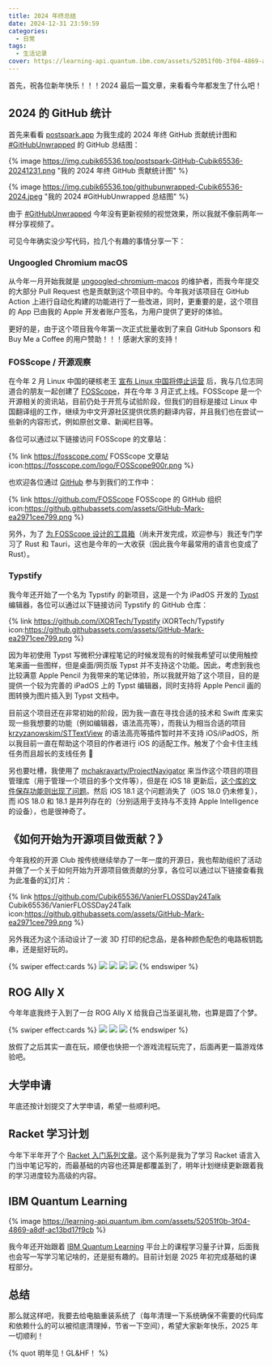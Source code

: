 ```yaml
---
title: 2024 年终总结
date: 2024-12-31 23:59:59
categories:
  - 日常
tags:
  - 生活记录
cover: https://learning-api.quantum.ibm.com/assets/52051f0b-3f04-4869-a8df-ac13bd17f9cb
---
```


首先，祝各位新年快乐！！！2024 最后一篇文章，来看看今年都发生了什么吧！

<!--more-->

## 2024 的 GitHub 统计

首先来看看 [postspark.app](https://postspark.app/) 为我生成的 2024 年终 GitHub 贡献统计图和 [#GitHubUnwrapped](https://githubunwrapped.com/) 的 GitHub 总结图：

{% image https://img.cubik65536.top/postspark-GitHub-Cubik65536-20241231.png "我的 2024 年终 GitHub 贡献统计图" %}

{% image https://img.cubik65536.top/githubunwrapped-Cubik65536-2024.jpeg "我的 2024 #GitHubUnwrapped 总结图" %}

由于 [#GitHubUnwrapped](https://githubunwrapped.com/) 今年没有更新视频的视觉效果，所以我就不像前两年一样分享视频了。

可见今年确实没少写代码，捡几个有趣的事情分享一下：

### Ungoogled Chromium macOS

从今年一月开始我就是 [ungoogled-chromium-macos](https://github.com/ungoogled-software/ungoogled-chromium-macos) 的维护者，而我今年提交的大部分 Pull Request 也是贡献到这个项目中的。今年我对该项目在 GitHub Action 上进行自动化构建的功能进行了一些改进，同时，更重要的是，这个项目的 App 已由我的 Apple 开发者账户签名，为用户提供了更好的体验。

更好的是，由于这个项目我今年第一次正式批量收到了来自 GitHub Sponsors 和 Buy Me a Coffee 的用户赞助！！！感谢大家的支持！

### FOSScope / 开源观察

在今年 2 月 Linux 中国的硬核老王 [宣布 Linux 中国将停止运营](https://linux.cn/article-16602-1.html) 后，我与几位志同道合的朋友一起创建了 [FOSScope](https://fosscope.org/)，并在今年 3 月正式上线。FOSScope 是一个开源相关的资讯站，目前仍处于开荒与试验阶段，但我们的目标是接过 Linux 中国翻译组的工作，继续为中文开源社区提供优质的翻译内容，并且我们也在尝试一些新的内容形式，例如原创文章、新闻栏目等。

各位可以通过以下链接访问 FOSScope 的文章站：

{% link https://fosscope.com/ FOSScope 文章站 icon:https://fosscope.com/logo/FOSScope900r.png %}

也欢迎各位通过 [GitHub](https://github.com/FOSScope) 参与到我们的工作中：

{% link https://github.com/FOSScope FOSScope 的 GitHub 组织 icon:https://github.githubassets.com/assets/GitHub-Mark-ea2971cee799.png %}

另外，为了 [为 FOSScope 设计的工具箱](https://github.com/FOSScope/Toolkit)（尚未开发完成，欢迎参与）我还专门学习了 Rust 和 Tauri，这也是今年的一大收获（因此我今年最常用的语言也变成了 Rust）。

### Typstify

我今年还开始了一个名为 Typstify 的新项目，这是一个为 iPadOS 开发的 [Typst](https://typst.app) 编辑器，各位可以通过以下链接访问 Typstify 的 GitHub 仓库：

{% link https://github.com/iXORTech/Typstify iXORTech/Typstify icon:https://github.githubassets.com/assets/GitHub-Mark-ea2971cee799.png %}

因为年初使用 Typst 写微积分课程笔记的时候发现有的时候我希望可以使用触控笔来画一些图样，但是桌面/网页版 Typst 并不支持这个功能。因此，考虑到我也比较满意 Apple Pencil 为我带来的笔记体验，所以我就开始了这个项目，目的是提供一个较为完善的 iPadOS 上的 Typst 编辑器，同时支持将 Apple Pencil 画的图转换为图片插入到 Typst 文档中。

目前这个项目还在非常初始的阶段，因为我一直在寻找合适的技术和 Swift 库来实现一些我想要的功能（例如编辑器，语法高亮等），而我认为相当合适的项目 [krzyzanowskim/STTextView](https://github.com/krzyzanowskim/STTextView) 的语法高亮等插件暂时并不支持 iOS/iPadOS，所以我目前一直在帮助这个项目的作者进行 iOS 的适配工作。触发了个会卡住主线任务而且超长的支线任务 🤣

另也要吐槽，我使用了 [mchakravarty/ProjectNavigator](https://github.com/mchakravarty/ProjectNavigator) 来当作这个项目的项目管理库（用于管理一个项目的多个文件等），但是在 iOS 18 更新后，[这个库的文件保存功能则出现了问题](https://github.com/mchakravarty/ProjectNavigator/issues/28)。然后 iOS 18.1 这个问题消失了（iOS 18.0 仍未修复），而 iOS 18.0 和 18.1 是并列存在的（分别适用于支持与不支持 Apple Intelligence 的设备），也是很神奇了。

## 《如何开始为开源项目做贡献？》

今年我校的开源 Club 按传统继续举办了一年一度的开源日，我也帮助组织了活动并做了一个关于如何开始为开源项目做贡献的分享，各位可以通过以下链接查看我为此准备的幻灯片：

{% link https://github.com/Cubik65536/VanierFLOSSDay24Talk Cubik65536/VanierFLOSSDay24Talk icon:https://github.githubassets.com/assets/GitHub-Mark-ea2971cee799.png %}

另外我还为这个活动设计了一波 3D 打印的纪念品，是各种颜色配色的电路板钥匙串，还是挺好玩的。

{% swiper effect:cards %}
![](https://img.cubik65536.top/vanierflossday24-3dswag-technicaldesignpreview.png)
![](https://img.cubik65536.top/vanierflossday24-3dswag-prototypes.jpeg)
![](https://img.cubik65536.top/vanierflossday24-3dswag-printing.jpeg)
![](https://img.cubik65536.top/vanierflossday24-3dswag-prepared.jpg)
{% endswiper %}

## ROG Ally X

今年年底我终于入到了一台 ROG Ally X 给我自己当圣诞礼物，也算是圆了个梦。

{% swiper effect:cards %}
![](https://img.cubik65536.top/AllyX-Unboxing.jpeg)
![](https://img.cubik65536.top/AllyX-Booting.jpeg)
![](https://img.cubik65536.top/AllyX-Games.jpeg)
{% endswiper %}

放假了之后其实一直在玩，顺便也快把一个游戏流程玩完了，后面再更一篇游戏体验吧。

## 大学申请

年底还按计划提交了大学申请，希望一些顺利吧。

## Racket 学习计划

今年下半年开了个 [Racket 入门系列文章](https://www.cubik65536.top/intro-to-racket/getting-started/)。这个系列是我为了学习 Racket 语言入门当中笔记写的，而最基础的内容也还算是都覆盖到了，明年计划继续更新跟着我的学习进度较为高级的内容。

## IBM Quantum Learning

{% image https://learning-api.quantum.ibm.com/assets/52051f0b-3f04-4869-a8df-ac13bd17f9cb %}

我今年还开始跟着 [IBM Quantum Learning](https://learning.quantum.ibm.com/) 平台上的课程学习量子计算，后面我也会写一写学习笔记啥的，还是挺有趣的。目前计划是 2025 年初完成基础的课程部分。

## 总结

那么就这样吧，我要去给电脑重装系统了（每年清理一下系统确保不需要的代码库和依赖什么的可以被彻底清理掉，节省一下空间），希望大家新年快乐，2025 年一切顺利！

{% quot 明年见！GL&HF！ %}
